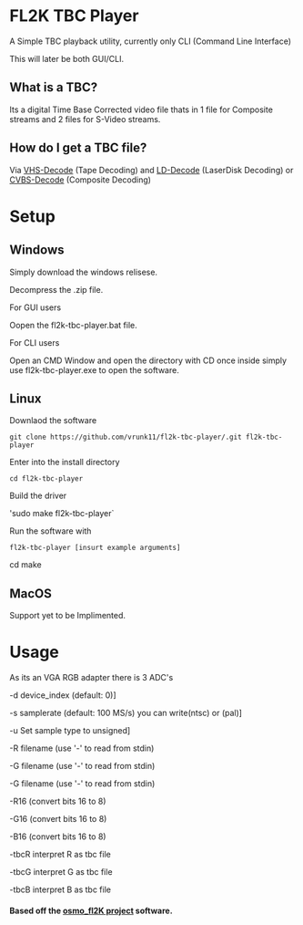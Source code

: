 # FL2K TBC Player

A Simple TBC playback utility, currently only CLI (Command Line Interface)

This will later be both GUI/CLI.

## What is a TBC? 

Its a digital Time Base Corrected video file thats in 1 file for Composite streams and 2 files for S-Video streams.

## How do I get a TBC file? 

Via [VHS-Decode](https://github.com/oyvindln/vhs-decode) (Tape Decoding) and [LD-Decode](https://github.com/happycube/ld-decode) (LaserDisk Decoding) or [CVBS-Decode](https://github.com/oyvindln/vhs-decode/wiki/CVBS-Composite-Decode) (Composite Decoding) 

# Setup 

## Windows 

Simply download the windows relisese.

Decompress the .zip file.

For GUI users 

Oopen the fl2k-tbc-player.bat file.

For CLI users 

Open an CMD Window and open the directory with CD once inside simply use fl2k-tbc-player.exe to open the software.

## Linux

Downlaod the software 

`git clone https://github.com/vrunk11/fl2k-tbc-player/.git fl2k-tbc-player`

Enter into the install directory 

`cd fl2k-tbc-player`

Build the driver

'sudo make fl2k-tbc-player`

Run the software with 

`fl2k-tbc-player [insurt example arguments]`

cd make 

## MacOS 

Support yet to be Implimented.

# Usage 

As its an VGA RGB adapter there is 3 ADC's

-d device_index (default: 0)]

-s samplerate (default: 100 MS/s) you can write(ntsc) or (pal)]

-u Set sample type to unsigned]

-R filename (use '-' to read from stdin)

-G filename (use '-' to read from stdin)

-G filename (use '-' to read from stdin)

-R16 (convert bits 16 to 8)

-G16 (convert bits 16 to 8)

-B16 (convert bits 16 to 8)

-tbcR interpret R as tbc file

-tbcG interpret G as tbc file

-tbcB interpret B as tbc file

#### Based off the [osmo_fl2K project](https://osmocom.org/projects/osmo-fl2k/wiki) software.
